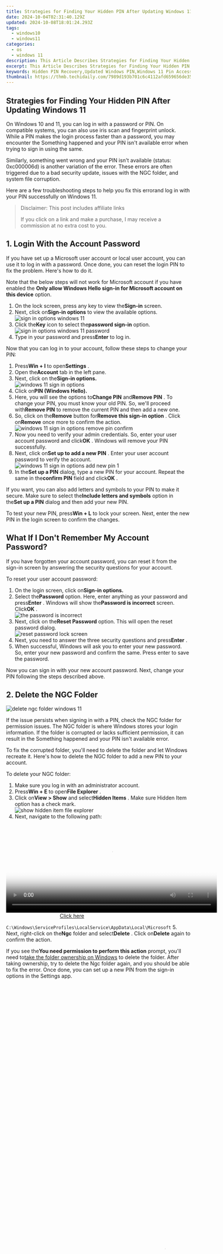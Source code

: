 ```yaml
---
title: Strategies for Finding Your Hidden PIN After Updating Windows 11
date: 2024-10-04T02:31:40.129Z
updated: 2024-10-08T18:01:24.293Z
tags:
  - windows10
  - windows11
categories:
  - os
  - windows 11
description: This Article Describes Strategies for Finding Your Hidden PIN After Updating Windows 11
excerpt: This Article Describes Strategies for Finding Your Hidden PIN After Updating Windows 11
keywords: Hidden PIN Recovery,Updated Windows PIN,Windows 11 Pin Access,Pin Find Strategies,Unlocking New OS,Windows 11 Update Guide,Recover Hidden Codes
thumbnail: https://thmb.techidaily.com/7989d193b701c6c4112afd659656de357f20d61f1ee9fa4b40235e3cbfd62f11.jpg
---
```


## Strategies for Finding Your Hidden PIN After Updating Windows 11

 On Windows 10 and 11, you can log in with a password or PIN. On compatible systems, you can also use iris scan and fingerprint unlock. While a PIN makes the login process faster than a password, you may encounter the Something happened and your PIN isn't available error when trying to sign in using the same.

 Similarly, something went wrong and your PIN isn't available (status: 0xc000006d) is another variation of the error. These errors are often triggered due to a bad security update, issues with the NGC folder, and system file corruption.

 Here are a few troubleshooting steps to help you fix this errorand log in with your PIN successfully on Windows 11.

>  Disclaimer: This post includes affiliate links
>
>  If you click on a link and make a purchase, I may receive a commission at no extra cost to you.
>

## 1\. Login With the Account Password

 If you have set up a Microsoft user account or local user account, you can use it to log in with a password. Once done, you can reset the login PIN to fix the problem. Here's how to do it.

 Note that the below steps will not work for Microsoft account if you have enabled the **Only allow Windows Hello sign-in for Microsoft account on this device** option.

1. On the lock screen, press any key to view the**Sign-in** screen.
2. Next, click on**Sign-in options** to view the available options.  
![sign in options windows 11](https://static1.makeuseofimages.com/wordpress/wp-content/uploads/2022/12/sign-in-options-windows-11.jpg)
3. Click the**Key** icon to select the**password sign-in** option.  
![sign in options windows 11 password](https://static1.makeuseofimages.com/wordpress/wp-content/uploads/2022/12/sign-in-options-windows-11-password.jpg)
4. Type in your password and press**Enter** to log in.

 Now that you can log in to your account, follow these steps to change your PIN:

1. Press**Win + I** to open**Settings** .
2. Open the**Account** tab in the left pane.
3. Next, click on the**Sign-in options.**  
![windows 11 sign in options](https://static1.makeuseofimages.com/wordpress/wp-content/uploads/2022/12/windows-11-sign-in-options-1.jpg)
4. Click on**PIN (Windows Hello).**
5. Here, you will see the options to**Change PIN** and**Remove PIN** . To change your PIN, you must know your old PIN. So, we'll proceed with**Remove PIN** to remove the current PIN and then add a new one.
6. So, click on the**Remove** button for**Remove this sign-in option** . Click on**Remove** once more to confirm the action.  
![windows 11 sign in options remove pin confirm](https://static1.makeuseofimages.com/wordpress/wp-content/uploads/2022/12/windows-11-sign-in-options-remove-pin-confirm-1.jpg)
7. Now you need to verify your admin credentials. So, enter your user account password and click**OK** . Windows will remove your PIN successfully.
8. Next, click on**Set up to add a new PIN** . Enter your user account password to verify the account.  
![windows 11 sign in options add new pin 1](https://static1.makeuseofimages.com/wordpress/wp-content/uploads/2022/12/windows-11-sign-in-options-add-new-pin-1.jpg)
9. In the**Set up a PIN** dialog, type a new PIN for your account. Repeat the same in the**confirm PIN** field and click**OK** .

 If you want, you can also add letters and symbols to your PIN to make it secure. Make sure to select the**Include letters and symbols** option in the**Set up a PIN** dialog and then add your new PIN.

 To test your new PIN, press**Win + L** to lock your screen. Next, enter the new PIN in the login screen to confirm the changes.

## What If I Don't Remember My Account Password?

 If you have forgotten your account password, you can reset it from the sign-in screen by answering the security questions for your account.

To reset your user account password:

1. On the login screen, click on**Sign-in options.**
2. Select the**Password** option. Here, enter anything as your password and press**Enter** . Windows will show the**Password is incorrect** screen. Click**OK** .  
![the password is incorrect](https://static1.makeuseofimages.com/wordpress/wp-content/uploads/2022/12/the-password-is-incorrect.jpg)
3. Next, click on the**Reset Password** option. This will open the reset password dialog.  
![reset password lock screen](https://static1.makeuseofimages.com/wordpress/wp-content/uploads/2022/12/reset-password-lock-screen.jpg)
4. Next, you need to answer the three security questions and press**Enter** .
5. When successful, Windows will ask you to enter your new password. So, enter your new password and confirm the same. Press enter to save the password.

 Now you can sign in with your new account password. Next, change your PIN following the steps described above.

## 2\. Delete the NGC Folder

![delete ngc folder windows 11](https://static1.makeuseofimages.com/wordpress/wp-content/uploads/2022/12/delete-ngc-folder-windows-11-1.jpg)

 If the issue persists when signing in with a PIN, check the NGC folder for permission issues. The NGC folder is where Windows stores your login information. If the folder is corrupted or lacks sufficient permission, it can result in the Something happened and your PIN isn't available error.

 To fix the corrupted folder, you'll need to delete the folder and let Windows recreate it. Here's how to delete the NGC folder to add a new PIN to your account.

To delete your NGC folder:

1. Make sure you log in with an administrator account.
2. Press**Win + E** to open**File Explorer** .
3. Click on**View > Show** and select**Hidden Items** . Make sure Hidden Item option has a check mark.  
![show hidden item file explorer](https://static1.makeuseofimages.com/wordpress/wp-content/uploads/2022/12/show-hidden-item-file-explorer.jpg)
4. Next, navigate to the following path:  

<!-- affiliate ads begin -->
<span id="1982457">
					<video width="576" height="240" style="cursor:pointer"
           poster="//a.impactradius-go.com/display-clicktoplayimage/1982457.png"
           onclick="if(!this.playClicked){this.play();this.setAttribute('controls',true);this.playClicked=true;}">
	   <source src="//a.impactradius-go.com/display-ad/22993-1982457">
	   <img src="//a.impactradius-go.com/display-clicktoplayimage/1982457.png" style="border: none; height: 100%; width: 100%; object-fit: contain">
	</video>
	<div style="width:360px;text-align:center"><a href="javascript:window.open(decodeURIComponent('https%3A%2F%2Fhomestyler.sjv.io%2Fc%2F5597632%2F1982457%2F22993'), '_blank');void(0);">Click here</a></div>
</span>
<img height="0" width="0" src="https://imp.pxf.io/i/5597632/1982457/22993" style="position:absolute;visibility:hidden;" border="0" />
<!-- affiliate ads end -->

`C:\Windows\ServiceProfiles\LocalService\AppData\Local\Microsoft`
5. Next, right-click on the**Ngc** folder and select**Delete** . Click on**Delete** again to confirm the action.

 If you see the**You need permission to perform this action** prompt, you'll need to[take the folder ownership on Windows](https://www.makeuseof.com/windows-10-11-own-folder/) to delete the folder. After taking ownership, try to delete the Ngc folder again, and you should be able to fix the error. Once done, you can set up a new PIN from the sign-in options in the Settings app.

<!-- affiliate ads begin -->
<span id="1424527">
					<video width="864" height="1536" style="cursor:pointer"
           poster="//a.impactradius-go.com/display-clicktoplayimage/1424527.png"
           onclick="if(!this.playClicked){this.play();this.setAttribute('controls',true);this.playClicked=true;}">
	   <source src="//a.impactradius-go.com/display-ad/16446-1424527">
	   <img src="//a.impactradius-go.com/display-clicktoplayimage/1424527.png" style="border: none; height: 100%; width: 100%; object-fit: contain">
	</video>
	<div style="width:540px;text-align:center"><a href="javascript:window.open(decodeURIComponent('https%3A%2F%2Flaganoo.pxf.io%2Fc%2F5597632%2F1424527%2F16446'), '_blank');void(0);">Click here</a></div>
</span>
<img height="0" width="0" src="https://imp.pxf.io/i/5597632/1424527/16446" style="position:absolute;visibility:hidden;" border="0" />
<!-- affiliate ads end -->

## 3\. Uninstall Windows Updates

![advanced options uninstall updates](https://static1.makeuseofimages.com/wordpress/wp-content/uploads/2022/12/advanced-options-uninstall-updates-3.jpg)

<!-- affiliate ads begin -->
<a href="https://unicoeye.pxf.io/c/5597632/2134491/18498" target="_top" id="2134491">
  <img src="//a.impactradius-go.com/display-ad/18498-2134491" border="0" alt="https://techidaily.com" width="728" height="90"/>
</a>
<img height="0" width="0" src="https://unicoeye.pxf.io/i/5597632/2134491/18498" style="position:absolute;visibility:hidden;" border="0" />
<!-- affiliate ads end -->

 If you determine the error to have appeared after installing a Windows update, uninstalling the same should help you undo the changes and fix the error.

 There are[many ways to uninstall updates in Windows 10 and 11](https://www.makeuseof.com/manually-uninstall-windows-10-updates/) , including from the Settings app and Windows Recovery Environment. If you are unable to sign in using a password, you can use the Windows Recovery Environment method to uninstall Windows updates.

<!-- affiliate ads begin -->
<a href="https://aligracehair.sjv.io/c/5597632/1915810/19272" target="_top" id="1915810">
  <img src="//a.impactradius-go.com/display-ad/19272-1915810" border="0" alt="https://techidaily.com" width="728" height="90"/>
</a>
<img height="0" width="0" src="https://aligracehair.sjv.io/i/5597632/1915810/19272" style="position:absolute;visibility:hidden;" border="0" />
<!-- affiliate ads end -->

## 4\. Perform a System Restore Using Restore Point

 Windows creates automatic restore points before a major change is made to your system, including installing an update. You can use the restore point to restore your PC to an earlier time when it was working without an error.

 If you can log in to your PC, follow the instructions to[use a restore point to restore your Windows 11 system](https://www.makeuseof.com/windows-11-create-restore-point/) . If not, here is how to use the system restore point from Windows Recovery Environment.

1. From the sign-in screen, click on the**Power** icon in the bottom left corner.
2. Next, press and hold the**Shift** key and click on**Restart** . Click on**Restart anyway** if a confirmation prompt appears. Make sure to hold the Shift key until the PC starts to restart.  
![choose an option windows recovery environment](https://static1.makeuseofimages.com/wordpress/wp-content/uploads/2022/12/choose-an-option-windows-recovery-environment-1.jpg)
3. In the**System Recovery** section, click on**Troubleshoot** .  
![choose an option windows recovery environment advanced options](https://static1.makeuseofimages.com/wordpress/wp-content/uploads/2022/12/choose-an-option-windows-recovery-environment-advanced-options-1.jpg)
4. Next, select**Advanced options** .

<!-- affiliate ads begin -->
<a href="https://aligracehair.sjv.io/c/5597632/2027195/19272" target="_top" id="2027195">
  <img src="//a.impactradius-go.com/display-ad/19272-2027195" border="0" alt="https://techidaily.com" width="728" height="90"/>
</a>
<img height="0" width="0" src="https://aligracehair.sjv.io/i/5597632/2027195/19272" style="position:absolute;visibility:hidden;" border="0" />
<!-- affiliate ads end -->

5. Click on**System Restore.**  
![choose an option windows recovery environment advanced options system restore](https://static1.makeuseofimages.com/wordpress/wp-content/uploads/2022/12/choose-an-option-windows-recovery-environment-advanced-options-system-restore-1.jpg)

<!-- affiliate ads begin -->
<span id="1770526">
					<video width="240" height="480" style="cursor:pointer"
           poster="//a.impactradius-go.com/display-clicktoplayimage/1770526.png"
           onclick="if(!this.playClicked){this.play();this.setAttribute('controls',true);this.playClicked=true;}">
	   <source src="//a.impactradius-go.com/display-ad/20702-1770526">
	   <img src="//a.impactradius-go.com/display-clicktoplayimage/1770526.png" style="border: none; height: 100%; width: 100%; object-fit: contain">
	</video>
	<div style="width:150px;text-align:center"><a href="javascript:window.open(decodeURIComponent('https%3A%2F%2Ftokenmetrics.sjv.io%2Fc%2F5597632%2F1770526%2F20702'), '_blank');void(0);">Click here</a></div>
</span>
<img height="0" width="0" src="https://imp.pxf.io/i/5597632/1770526/20702" style="position:absolute;visibility:hidden;" border="0" />
<!-- affiliate ads end -->

1. Next, your system will restart in the**System Restore** environment.  
![system restore windows recovery environment 1](https://static1.makeuseofimages.com/wordpress/wp-content/uploads/2022/12/system-restore-windows-recovery-environment-1.jpg)
2. Click on your user account name under**Choose an account to continue.**
3. Next, you'll need to enter the password for the selected account and click**Continue** . If your user account doesn't have a password, then press**Enter** to continue without the password.
4. In the**System Restore** dialog, select the most recent restore point and click**Next** .
5. Follow on-screen instructions to complete the system restore. Your PC will restart with a success or failure message. Once the restore is complete, try to log in with the same PIN to see if the error is resolved.

## 5\. Perform a Startup Repair

![advanced options startup repair](https://static1.makeuseofimages.com/wordpress/wp-content/uploads/2022/12/advanced-options-startup-repair-3.jpg)

 Startup repair is a built-in troubleshooting tool on Windows to fix issues with files required to boot the OS. You can run Startup Repair from the Windows Recovery Environment. Here's how to do it.

1. In the sign-in screen, click on the**Power** icon. Then press and hold the**Shift** key and click on**Restart** . Hold the key until the PC restarts.
2. Next, under**Choose an option,** go to**Troubleshoot > Advanced Options.**
3. Click on**Startup Repair** . Windows will start diagnosing your PC and repair any issues with the startup files.

## 6\. Perform a System Reset

![reset this pc windows 11 recovery](https://static1.makeuseofimages.com/wordpress/wp-content/uploads/2022/12/reset-this-pc-windows-11-recovery-1.jpg)

 A system reset helps you reset your computer to its factory default removing all the system settings and configuration, including login credentials.

 Windows reset lets you keep or remove your personal files and then reinstall Windows. However, you'll need to reinstall all your third-party apps from scratch.

To perform a system reset:

1. Press**Win + I** to open**Settings** .
2. In the**System** tab, click on**Recovery** .
3. Under reset**Reset this PC** , click on**Reset PC** .
4. Under **Choose an option, you can choose to keep or remove your files** . Confirm the option to reset your PC.

 If you are unable to sign in, follow this guide to[factory reset Windows 11 without the admin password](https://www.makeuseof.com/windows-11-factory-reset-without-admin-password/) .

## Restore the PIN Sign-in Functionality on Windows 11

 Windows may refuse to accept your sign-in PIN if the folder containing the information is corrupted or due to system file issues. Before trying any advanced troubleshooting steps, try to use an alternate login method to sign in and remove and change your PIN. If not, you can use system repair to fix startup issues or restore your PC using a restore point.

<ins class="adsbygoogle"
     style="display:block"
     data-ad-format="autorelaxed"
     data-ad-client="ca-pub-7571918770474297"
     data-ad-slot="1223367746"></ins>

<ins class="adsbygoogle"
     style="display:block"
     data-ad-client="ca-pub-7571918770474297"
     data-ad-slot="8358498916"
     data-ad-format="auto"
     data-full-width-responsive="true"></ins>

<span class="atpl-alsoreadstyle">Also read:</span>
<div><ul>
<li><a href="https://instagram-clips.techidaily.com/new-crafting-unique-instagrams-with-flawless-image-borders-for-2024/"><u>[New] Crafting Unique Instagrams with Flawless Image Borders for 2024</u></a></li>
<li><a href="https://facebook-video-share.techidaily.com/new-in-2024-economical-growth-methodology-subscribe-now/"><u>[New] In 2024, Economical Growth Methodology - Subscribe Now</u></a></li>
<li><a href="https://instagram-videos.techidaily.com/new-in-2024-elevate-your-content-how-to-edit-instagrams-preferred-format-in-fcpx/"><u>[New] In 2024, Elevate Your Content How to Edit Instagram's Preferred Format in FCPX</u></a></li>
<li><a href="https://fox-info.techidaily.com/updated-from-concept-to-creation-top-10-podcast-design-principles/"><u>[Updated] From Concept to Creation Top 10 Podcast Design Principles</u></a></li>
<li><a href="https://some-approaches.techidaily.com/create-stunning-movies-with-govideo-master-the-top-choice-for-android-phone-filmmakers/"><u>Create Stunning Movies with GoVideo Master: The Top Choice for Android Phone Filmmakers</u></a></li>
<li><a href="https://win11-tips.techidaily.com/decoding-and-overcoming-windows-error-code-0x80070570-for-you/"><u>Decoding and Overcoming Windows Error Code 0X80070570 for You</u></a></li>
<li><a href="https://win11-tips.techidaily.com/defeating-server-hiccups-a-microsoft-store-error-guide-for-win-1011/"><u>Defeating Server Hiccups: A Microsoft Store Error Guide for Win 10/11</u></a></li>
<li><a href="https://tech-renaissance.techidaily.com/discover-unbeatable-savings-own-the-latest-apple-watch-series-n-for-only-99-by-preordering-now-at-best-buy-the-complete-walkthrough-zdnet/"><u>Discover Unbeatable Savings: Own the Latest Apple Watch Series N for Only $99 by Preordering Now at Best Buy - The Complete Walkthrough | ZDNET</u></a></li>
<li><a href="https://win11-tips.techidaily.com/enhancing-os-compatibility-for-adobes-creative-suite/"><u>Enhancing OS Compatibility for Adobe's Creative Suite</u></a></li>
<li><a href="https://win11-tips.techidaily.com/eradicating-windows-shop-crash-overcoming-error-x00000000/"><u>Eradicating Windows Shop Crash: Overcoming Error X00000000</u></a></li>
<li><a href="https://win11-tips.techidaily.com/how-to-reverse-the-activation-failure-code-0x803f700f/"><u>How to Reverse the Activation Failure: Code 0X803f700f</u></a></li>
<li><a href="https://activate-lock.techidaily.com/in-2024-new-multiple-ways-how-to-remove-icloud-activation-lock-on-your-iphone-11-pro-by-drfone-ios/"><u>In 2024, New Multiple Ways How To Remove iCloud Activation Lock On your iPhone 11 Pro</u></a></li>
<li><a href="https://win11-tips.techidaily.com/key-windows-programs-that-aid-the-transition-from-apple-devices/"><u>Key Windows Programs That Aid the Transition From Apple Devices</u></a></li>
<li><a href="https://win11-tips.techidaily.com/optimizing-your-controller-on-windows-calibration-techniques/"><u>Optimizing Your Controller on Windows: Calibration Techniques</u></a></li>
<li><a href="https://common-error.techidaily.com/step-by-step-guide-clearing-errcachemiss-issues-in-google-chrome/"><u>Step-by-Step Guide: Clearing ERR_CACHE_MISS Issues in Google Chrome</u></a></li>
<li><a href="https://smart-video-editing.techidaily.com/updated-top-iphone-and-ipad-video-collage-makers/"><u>Updated Top iPhone and iPad Video Collage Makers</u></a></li>
</ul></div>


